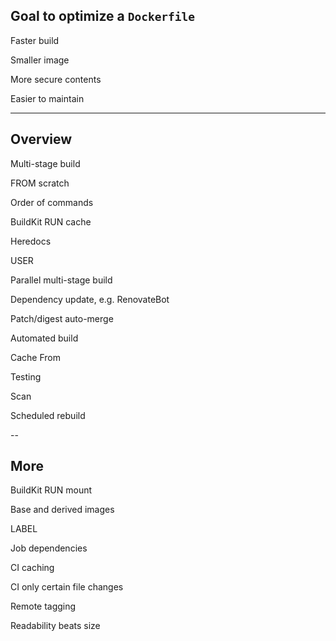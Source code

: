 ## Goal to optimize a `Dockerfile`

<i class="fas fa-running fa-2x" style="width: 2em; text-align: center;"></i> Faster build

<i class="fas fa-compress-arrows-alt fa-2x" style="width: 2em; text-align: center;"></i> Smaller image

<i class="fas fa-shield-alt fa-2x" style="width: 2em; text-align: center;"></i> More secure contents

<i class="fas fa-dumbbell fa-2x" style="width: 2em; text-align: center;"></i> Easier to maintain

---

## Overview

<div class="layout-double">

Multi-stage build <i class="fas fa-running"></i> <i class="fas fa-compress-arrows-alt"></i>

FROM scratch <i class="fas fa-shield-alt"></i> <i class="fas fa-compress-arrows-alt"></i>

Order of commands <i class="fas fa-running"></i>

BuildKit RUN cache <i class="fas fa-compress-arrows-alt"></i>

Heredocs <i class="fas fa-dumbbell"></i>

USER <i class="fas fa-shield-alt"></i>

Parallel multi-stage build <i class="fas fa-running"></i>

Dependency update, e.g. RenovateBot <i class="fas fa-shield-alt"></i>

Patch/digest auto-merge <i class="fas fa-shield-alt"></i>

Automated build <i class="fas fa-shield-alt"></i> <i class="fas fa-running"></i>

Cache From <i class="fas fa-running"></i>

Testing <i class="fas fa-shield-alt"></i>

Scan <i class="fas fa-shield-alt"></i>

Scheduled rebuild <i class="fas fa-shield-alt"></i>

</div>

--

## More

BuildKit RUN mount <i class="fas fa-compress-arrows-alt"></i> <i class="fas fa-running"></i>

Base and derived images <i class="fas fa-running"></i> <i class="fas fa-dumbbell"></i>

LABEL <i class="fas fa-dumbbell"></i>

Job dependencies <i class="fas fa-running"></i>

CI caching <i class="fas fa-running"></i>

CI only certain file changes <i class="fas fa-running"></i>

Remote tagging <i class="fas fa-running"></i>

Readability beats size <i class="fas fa-dumbbell"></i>
